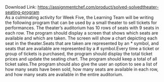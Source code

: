 Download Link: https://assignmentchef.com/product/solved-solvedtheater-seating-program
<br>
As a culminating activity for Week Five, the Learning Team will be writing the following program that can be used by a small theater to sell tickets for performances. The theater’s auditorium has 10 rows of seats with 9 seats in each row. The program should display a screen that shows which seats are available and which are taken. The screen will show a chart depicting each seat in the theater.Seats that are taken are represented by an * symbol, and seats that are available are represented by a # symbol.Every time a ticket or group of tickets is purchased, the program should display the total ticket prices and update the seating chart. The program should keep a total of all ticket sales.The program should also give the user an option to see a list of how many seats have been sold, how many seats are available in each row, and how many seats are available in the entire auditorium.